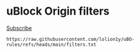 # uBlock Origin filters

[Subscribe](https://subscribe.adblockplus.org?location=https%3A%2F%2Fraw.githubusercontent.com%2Flolion1y%2FuBO-rules%2Frefs%2Fheads%2Fmain%2Ffilters.txt&title=uBO-filters)
```
https://raw.githubusercontent.com/lolion1y/uBO-rules/refs/heads/main/filters.txt
```
